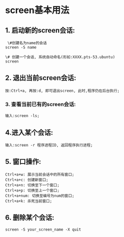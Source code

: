 # screen基本用法
## 1. 启动新的screen会话:

```shell
 \#创建名为name的会话
screen -S name 

\# 创建一个会话, 系统自动命名(形如:XXXX.pts-53.ubuntu)
screen
```

## 2. 退出当前screen会话:

```shell
按:Ctrl+a, 再按:d, 即可退出screen, 此时,程序仍在后台执行;
```

### 3. 查看当前已有的screen会话:

```shell
输入:screen -ls;
```

## 4.进入某个会话:

```shell
输入:screen -r 程序进程ID, 返回程序执行进程;
```

## 5. 窗口操作:

```shell
Ctrl+a+w: 展示当前会话中的所有窗口;
Ctrl+a+c: 创建新窗口;
Ctrl+a+n: 切换至下一个窗口;
Ctrl+a+p: 切换至上一个窗口;
Ctrl+a+num: 切换至编号为num的窗口;
Ctrl+a+k: 杀死当前窗口;
```

## 6. 删除某个会话:

```
screen -S your_screen_name -X quit
```

